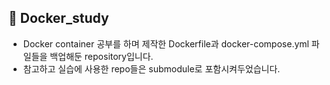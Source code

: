 ## 🐳 Docker_study

- Docker container 공부를 하며 제작한 Dockerfile과 docker-compose.yml 파일들을 백업해둔 repository입니다.
- 참고하고 실습에 사용한 repo들은 submodule로 포함시켜두었습니다.

